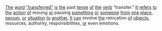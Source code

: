 [The](./the.md) [word](./word.md) ["transferred"](./transferred.md) [is](./is.md) [the](./the.md) past [tense](./tense.md) [of](./of.md) [the](./the.md) [verb](./verb.md) "transfer." [It](./it.md) [refers](./refers.md) [to](./to.md) [the](./the.md) [action](./action.md) [of](./of.md) moving [or](./or.md) passing [something](./something.md) [or](./or.md) [someone](./someone.md) [from](./from.md) [one](./one.md) [place,](./place.md) [person,](./person.md) [or](./or.md) [situation](./situation.md) [to](./to.md) [another.](./another.md) [It](./it.md) [can](./can.md) involve [the](./the.md) relocation [of](./of.md) [objects,](./objects.md) resources, authority, responsibilities, [or](./or.md) even emotions.